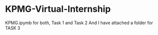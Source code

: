 # KPMG-Virtual-Internship
KPMG.ipymb for both, Task 1 and Task 2 
And I have attached a folder for TASK 3

